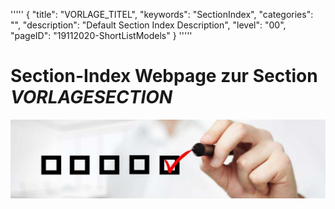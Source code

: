 '''''
{
"title": "VORLAGE_TITEL",
"keywords": "SectionIndex",
"categories": "",
"description": "Default Section Index Description",
"level": "00",
"pageID": "19112020-ShortListModels"
}
'''''


<h1>Section-Index Webpage zur Section <i>VORLAGESECTION</i></h1>

![BannerChecklist](./../imgs/2020-11-19-08-20-02.png)